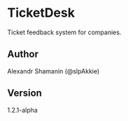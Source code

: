 # TicketDesk

Ticket feedback system for companies.

## Author

Alexandr Shamanin (@slpAkkie)

## Version

1.2.1-alpha
